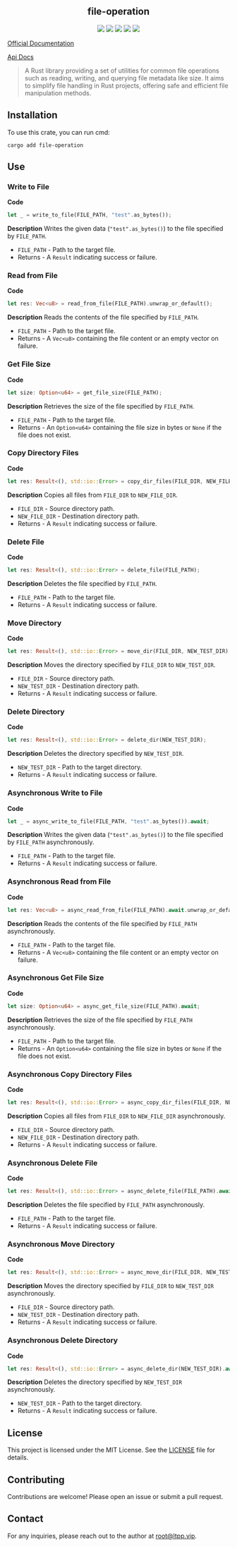 <center>

## file-operation

[![](https://img.shields.io/crates/v/file-operation.svg)](https://crates.io/crates/file-operation)
[![](https://img.shields.io/crates/d/file-operation.svg)](https://img.shields.io/crates/d/file-operation.svg)
[![](https://docs.rs/file-operation/badge.svg)](https://docs.rs/file-operation)
[![](https://github.com/eastspire/file-operation/workflows/Rust/badge.svg)](https://github.com/eastspire/file-operation/actions?query=workflow:Rust)
[![](https://img.shields.io/crates/l/file-operation.svg)](./LICENSE)

</center>

[Official Documentation](https://docs.ltpp.vip/file-operation/)

[Api Docs](https://docs.rs/file-operation/latest/file_operation/)

> A Rust library providing a set of utilities for common file operations such as reading, writing, and querying file metadata like size. It aims to simplify file handling in Rust projects, offering safe and efficient file manipulation methods.

## Installation

To use this crate, you can run cmd:

```shell
cargo add file-operation
```

## Use

### Write to File

**Code**

```rust
let _ = write_to_file(FILE_PATH, "test".as_bytes());
```

**Description**
Writes the given data (`"test".as_bytes()`) to the file specified by `FILE_PATH`.

- `FILE_PATH` - Path to the target file.
- Returns - A `Result` indicating success or failure.

### Read from File

**Code**

```rust
let res: Vec<u8> = read_from_file(FILE_PATH).unwrap_or_default();
```

**Description**
Reads the contents of the file specified by `FILE_PATH`.

- `FILE_PATH` - Path to the target file.
- Returns - A `Vec<u8>` containing the file content or an empty vector on failure.

### Get File Size

**Code**

```rust
let size: Option<u64> = get_file_size(FILE_PATH);
```

**Description**
Retrieves the size of the file specified by `FILE_PATH`.

- `FILE_PATH` - Path to the target file.
- Returns - An `Option<u64>` containing the file size in bytes or `None` if the file does not exist.

### Copy Directory Files

**Code**

```rust
let res: Result<(), std::io::Error> = copy_dir_files(FILE_DIR, NEW_FILE_DIR);
```

**Description**
Copies all files from `FILE_DIR` to `NEW_FILE_DIR`.

- `FILE_DIR` - Source directory path.
- `NEW_FILE_DIR` - Destination directory path.
- Returns - A `Result` indicating success or failure.

### Delete File

**Code**

```rust
let res: Result<(), std::io::Error> = delete_file(FILE_PATH);
```

**Description**
Deletes the file specified by `FILE_PATH`.

- `FILE_PATH` - Path to the target file.
- Returns - A `Result` indicating success or failure.

### Move Directory

**Code**

```rust
let res: Result<(), std::io::Error> = move_dir(FILE_DIR, NEW_TEST_DIR);
```

**Description**
Moves the directory specified by `FILE_DIR` to `NEW_TEST_DIR`.

- `FILE_DIR` - Source directory path.
- `NEW_TEST_DIR` - Destination directory path.
- Returns - A `Result` indicating success or failure.

### Delete Directory

**Code**

```rust
let res: Result<(), std::io::Error> = delete_dir(NEW_TEST_DIR);
```

**Description**
Deletes the directory specified by `NEW_TEST_DIR`.

- `NEW_TEST_DIR` - Path to the target directory.
- Returns - A `Result` indicating success or failure.

### Asynchronous Write to File

**Code**

```rust
let _ = async_write_to_file(FILE_PATH, "test".as_bytes()).await;
```

**Description**
Writes the given data (`"test".as_bytes()`) to the file specified by `FILE_PATH` asynchronously.

- `FILE_PATH` - Path to the target file.
- Returns - A `Result` indicating success or failure.

### Asynchronous Read from File

**Code**

```rust
let res: Vec<u8> = async_read_from_file(FILE_PATH).await.unwrap_or_default();
```

**Description**
Reads the contents of the file specified by `FILE_PATH` asynchronously.

- `FILE_PATH` - Path to the target file.
- Returns - A `Vec<u8>` containing the file content or an empty vector on failure.

### Asynchronous Get File Size

**Code**

```rust
let size: Option<u64> = async_get_file_size(FILE_PATH).await;
```

**Description**
Retrieves the size of the file specified by `FILE_PATH` asynchronously.

- `FILE_PATH` - Path to the target file.
- Returns - An `Option<u64>` containing the file size in bytes or `None` if the file does not exist.

### Asynchronous Copy Directory Files

**Code**

```rust
let res: Result<(), std::io::Error> = async_copy_dir_files(FILE_DIR, NEW_FILE_DIR).await;
```

**Description**
Copies all files from `FILE_DIR` to `NEW_FILE_DIR` asynchronously.

- `FILE_DIR` - Source directory path.
- `NEW_FILE_DIR` - Destination directory path.
- Returns - A `Result` indicating success or failure.

### Asynchronous Delete File

**Code**

```rust
let res: Result<(), std::io::Error> = async_delete_file(FILE_PATH).await;
```

**Description**
Deletes the file specified by `FILE_PATH` asynchronously.

- `FILE_PATH` - Path to the target file.
- Returns - A `Result` indicating success or failure.

### Asynchronous Move Directory

**Code**

```rust
let res: Result<(), std::io::Error> = async_move_dir(FILE_DIR, NEW_TEST_DIR).await;
```

**Description**
Moves the directory specified by `FILE_DIR` to `NEW_TEST_DIR` asynchronously.

- `FILE_DIR` - Source directory path.
- `NEW_TEST_DIR` - Destination directory path.
- Returns - A `Result` indicating success or failure.

### Asynchronous Delete Directory

**Code**

```rust
let res: Result<(), std::io::Error> = async_delete_dir(NEW_TEST_DIR).await;
```

**Description**
Deletes the directory specified by `NEW_TEST_DIR` asynchronously.

- `NEW_TEST_DIR` - Path to the target directory.
- Returns - A `Result` indicating success or failure.

## License

This project is licensed under the MIT License. See the [LICENSE](LICENSE) file for details.

## Contributing

Contributions are welcome! Please open an issue or submit a pull request.

## Contact

For any inquiries, please reach out to the author at [root@ltpp.vip](mailto:root@ltpp.vip).
